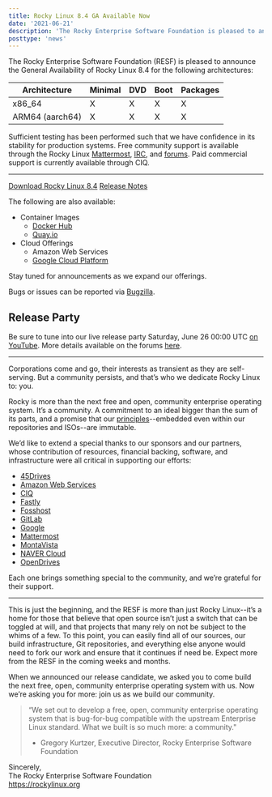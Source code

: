 ```yaml
---
title: Rocky Linux 8.4 GA Available Now
date: '2021-06-21'
description: 'The Rocky Enterprise Software Foundation is pleased to announce the general availability of Rocky Linux 8.4'
posttype: 'news'
---
```


The Rocky Enterprise Software Foundation (RESF) is pleased to announce the General Availability of Rocky Linux 8.4 for the following architectures:

| Architecture    | Minimal | DVD | Boot | Packages |
| --------------- | ------- | --- | ---- | -------- |
| x86_64          | X       | X   | X    | X        |
| ARM64 (aarch64) | X       | X   | X    | X        |

Sufficient testing has been performed such that we have confidence in its stability for production systems. Free community support is available through the Rocky Linux [Mattermost](https://chat.rockylinux.org), [IRC](https://libera.chat/), and [forums](https://forums.rockylinux.org). Paid commercial support is currently available through CIQ.

---

[Download Rocky Linux 8.4](https://rockylinux.org/download)
[Release Notes](https://docs.rockylinux.org/release_notes/8.4)

The following are also available:

- Container Images
  - [Docker Hub](https://hub.docker.com/r/rockylinux/rockylinux/tags)
  - [Quay.io](https://quay.io/repository/rockylinux/rockylinux?tab=tags)
- Cloud Offerings
  - Amazon Web Services
  - [Google Cloud Platform](https://cloud.google.com/compute/docs/images/os-details#rocky_linux)

Stay tuned for announcements as we expand our offerings.

Bugs or issues can be reported via [Bugzilla](https://bugs.rockylinux.org).

## Release Party

Be sure to tune into our live release party Saturday, June 26 00:00 UTC [on YouTube](https://youtu.be/zI1pi533pug). More details available on the forums [here](https://forums.rockylinux.org/t/rocky-linux-8-4-release-party).

---

Corporations come and go, their interests as transient as they are self-serving. But a community persists, and that’s who we dedicate Rocky Linux to: you.

Rocky is more than the next free and open, community enterprise operating system. It’s a community. A commitment to an ideal bigger than the sum of its parts, and a promise that our [principles](https://rockylinux.org/community-charter/)--embedded even within our repositories and ISOs--are immutable.

We’d like to extend a special thanks to our sponsors and our partners, whose contribution of resources, financial backing, software, and infrastructure were all critical in supporting our efforts:

- [45Drives](https://www.45drives.com/)
- [Amazon Web Services](https://aws.amazon.com/)
- [CIQ](https://ctrliq.com/)
- [Fastly](https://www.fastly.com/)
- [Fosshost](https://fosshost.org/)
- [GitLab](https://about.gitlab.com/)
- [Google](https://cloud.google.com/)
- [Mattermost](https://mattermost.org/)
- [MontaVista](https://www.mvista.com/)
- [NAVER Cloud](https://www.ncloud.com/)
- [OpenDrives](https://opendrives.com/)

Each one brings something special to the community, and we’re grateful for their support.

---

This is just the beginning, and the RESF is more than just Rocky Linux--it’s a home for those that believe that open source isn’t just a switch that can be toggled at will, and that projects that many rely on not be subject to the whims of a few. To this point, you can easily find all of our sources, our build infrastructure, Git repositories, and everything else anyone would need to fork our work and ensure that it continues if need be. Expect more from the RESF in the coming weeks and months.

When we announced our release candidate, we asked you to come build the next free, open, community enterprise operating system with us. Now we’re asking you for more: join us as we build our community.

> “We set out to develop a free, open, community enterprise operating system that is bug-for-bug compatible with the upstream Enterprise Linux standard. What we built is so much more: a community."
>
> - Gregory Kurtzer, Executive Director, Rocky Enterprise Software Foundation

<span class="mb-2">
  Sincerely,<br/>
  The Rocky Enterprise Software Foundation<br/>
  <a href="https://rockylinux.org">https://rockylinux.org</a>
</span>
